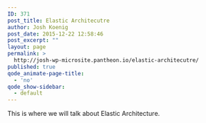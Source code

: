 ```yaml
---
ID: 371
post_title: Elastic Architecutre
author: Josh Koenig
post_date: 2015-12-22 12:58:46
post_excerpt: ""
layout: page
permalink: >
  http://josh-wp-microsite.pantheon.io/elastic-architecutre/
published: true
qode_animate-page-title:
  - 'no'
qode_show-sidebar:
  - default
---
```

This is where we will talk about Elastic Architecture.
